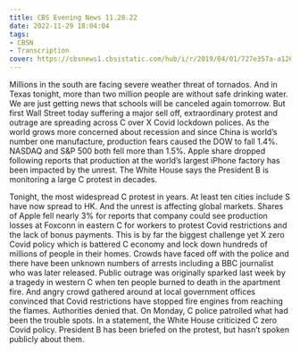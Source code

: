```yaml
---
title: CBS Evening News 11.28.22
date: 2022-11-29 18:04:04
tags:
- CBSN
- Transcription
cover: https://cbsnews1.cbsistatic.com/hub/i/r/2019/04/01/727e357a-a126-4138-a2c5-4d3222669d57/thumbnail/640x360/3ff2761028dc5c65cc4f07acd54bcd5c/cbsn2-logo-1920x1080.jpg
---
```

Millions in the south are facing severe weather threat of tornados. And in Texas tonight, more than two million people are without safe drinking water. We are just getting news that schools will be canceled again tomorrow. But first Wall Street today suffering a major sell off, extraordinary protest and outrage are spreading across C over X Covid lockdown polices. As the world grows more concerned about recession and since China is world’s number one manufacture, production fears caused the DOW to fall 1.4%. NASDAQ and S&P 500 both fell more than 1.5%. Apple share dropped following reports that production at the world’s largest iPhone factory has been impacted by the unrest. The White House says the President B is monitoring a large C protest in decades. 

Tonight, the most widespread C protest in years. At least ten cities include S have now spread to HK. And the unrest is affecting global markets. Shares of Apple fell nearly 3% for reports that company could see production losses at Foxconn in eastern C for workers to protest Covid restrictions and the lack of bonus payments. This is by far the biggest challenge yet X zero Covid policy which is battered C economy and lock down hundreds of millions of people in their homes. Crowds have faced off with the police and there have been unknown numbers of arrests including a BBC journalist who was later released. Public outrage was originally sparked last week by a tragedy in western C when ten people burned to death in the apartment fire. And angry crowd gathered around at local government offices convinced that Covid restrictions have stopped fire engines from reaching the flames. Authorities denied that. On Monday, C police patrolled what had been the trouble spots. In a statement, the White House criticized C zero Covid policy. President B has been briefed on the protest, but hasn’t spoken publicly about them.
